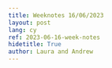 ```yaml
---
title: Weeknotes 16/06/2023
layout: post
lang: cy
ref: 2023-06-16-week-notes
hidetitle: True
author: Laura and Andrew
---
```

